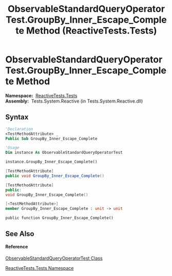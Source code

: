 ﻿---
title: ObservableStandardQueryOperatorTest.GroupBy_Inner_Escape_Complete Method  (ReactiveTests.Tests)
TOCTitle: GroupBy_Inner_Escape_Complete Method
ms:assetid: M:ReactiveTests.Tests.ObservableStandardQueryOperatorTest.GroupBy_Inner_Escape_Complete
ms:mtpsurl: https://msdn.microsoft.com/en-us/library/reactivetests.tests.observablestandardqueryoperatortest.groupby_inner_escape_complete(v=VS.103)
ms:contentKeyID: 36619193
ms.date: 06/28/2011
mtps_version: v=VS.103
f1_keywords:
- ReactiveTests.Tests.ObservableStandardQueryOperatorTest.GroupBy_Inner_Escape_Complete
dev_langs:
- CSharp
- JScript
- VB
- FSharp
- c++
---

# ObservableStandardQueryOperatorTest.GroupBy\_Inner\_Escape\_Complete Method

**Namespace:**  [ReactiveTests.Tests](hh289046\(v=vs.103\).md)  
**Assembly:**  Tests.System.Reactive (in Tests.System.Reactive.dll)

## Syntax

``` vb
'Declaration
<TestMethodAttribute> _
Public Sub GroupBy_Inner_Escape_Complete
```

``` vb
'Usage
Dim instance As ObservableStandardQueryOperatorTest

instance.GroupBy_Inner_Escape_Complete()
```

``` csharp
[TestMethodAttribute]
public void GroupBy_Inner_Escape_Complete()
```

``` c++
[TestMethodAttribute]
public:
void GroupBy_Inner_Escape_Complete()
```

``` fsharp
[<TestMethodAttribute>]
member GroupBy_Inner_Escape_Complete : unit -> unit 
```

``` jscript
public function GroupBy_Inner_Escape_Complete()
```

## See Also

#### Reference

[ObservableStandardQueryOperatorTest Class](hh288944\(v=vs.103\).md)

[ReactiveTests.Tests Namespace](hh289046\(v=vs.103\).md)

